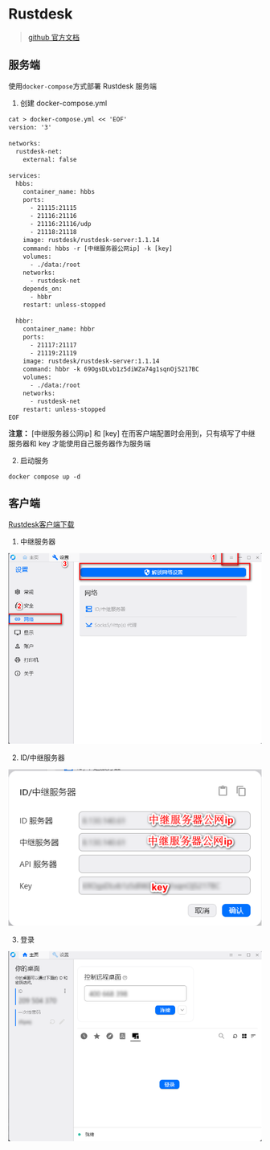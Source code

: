 # Rustdesk

> [github 官方文档](https://github.com/rustdesk/rustdesk/blob/master/docs/README-ZH.md)

## 服务端

使用`docker-compose`方式部署 Rustdesk 服务端

1. 创建 docker-compose.yml

```shell
cat > docker-compose.yml << 'EOF'
version: '3'

networks:
  rustdesk-net:
    external: false

services:
  hbbs:
    container_name: hbbs
    ports:
      - 21115:21115
      - 21116:21116
      - 21116:21116/udp
      - 21118:21118
    image: rustdesk/rustdesk-server:1.1.14
    command: hbbs -r [中继服务器公网ip] -k [key]
    volumes:
      - ./data:/root
    networks:
      - rustdesk-net
    depends_on:
      - hbbr
    restart: unless-stopped

  hbbr:
    container_name: hbbr
    ports:
      - 21117:21117
      - 21119:21119
    image: rustdesk/rustdesk-server:1.1.14
    command: hbbr -k 69OgsDLvb1z5diWZa74g1sqnOjS217BC
    volumes:
      - ./data:/root
    networks:
      - rustdesk-net
    restart: unless-stopped
EOF
```

**注意：** [中继服务器公网ip] 和 [key] 在而客户端配置时会用到，只有填写了中继服务器和 key 才能使用自己服务器作为服务端

2. 启动服务

```shell
docker compose up -d 
```

## 客户端

[Rustdesk客户端下载](https://github.com/rustdesk/rustdesk/releases/tag/1.4.0)

1. 中继服务器

![中继服务配置](/images/rustdesk/rustdesk-client.png)

2. ID/中继服务器

![ID/中继服务器](/images/rustdesk/rustdesk-client-property.png)

3. 登录

![登录](/images/rustdesk/rustdesk-client-login.png)
